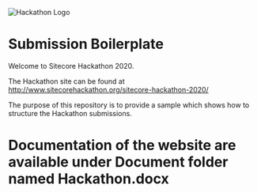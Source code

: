 ![Hackathon Logo](documentation/images/hackathon.png?raw=true "Hackathon Logo")

# Submission Boilerplate
Welcome to Sitecore Hackathon 2020.

The Hackathon site can be found at http://www.sitecorehackathon.org/sitecore-hackathon-2020/

The purpose of this repository is to provide a sample which shows how to structure the Hackathon submissions.

# Documentation of the website are available under Document folder named Hackathon.docx
